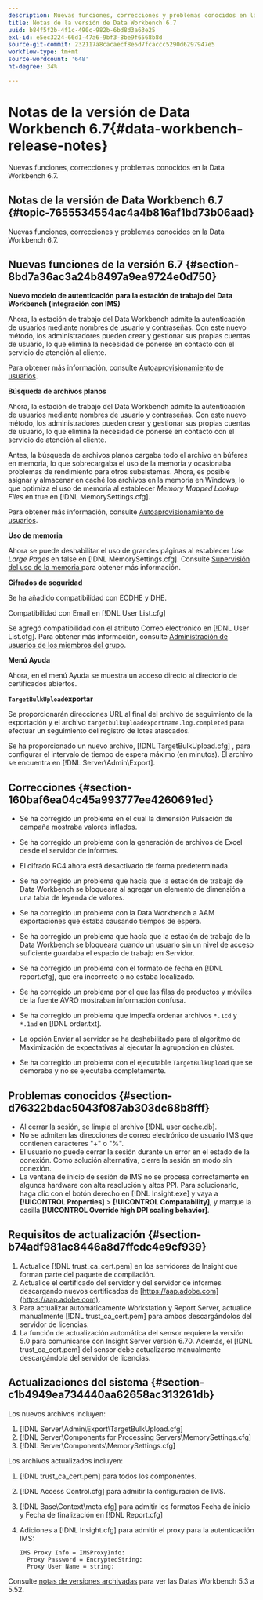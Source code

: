 ```yaml
---
description: Nuevas funciones, correcciones y problemas conocidos en la Data Workbench 6.7.
title: Notas de la versión de Data Workbench 6.7
uuid: b84f5f2b-4f1c-490c-982b-6bd8d3a63e25
exl-id: e5ec3224-66d1-47a6-9bf3-8be9f6568b8d
source-git-commit: 232117a8cacaecf8e5d7fcaccc5290d6297947e5
workflow-type: tm+mt
source-wordcount: '648'
ht-degree: 34%

---
```


# Notas de la versión de Data Workbench 6.7{#data-workbench-release-notes}

Nuevas funciones, correcciones y problemas conocidos en la Data Workbench 6.7.

## Notas de la versión de Data Workbench 6.7 {#topic-7655534554ac4a4b816af1bd73b06aad}

Nuevas funciones, correcciones y problemas conocidos en la Data Workbench 6.7.

## Nuevas funciones de la versión 6.7 {#section-8bd7a36ac3a24b8497a9ea9724e0d750}

**Nuevo modelo de autenticación para la estación de trabajo del Data Workbench (integración con IMS)**

Ahora, la estación de trabajo del Data Workbench admite la autenticación de usuarios mediante nombres de usuario y contraseñas. Con este nuevo método, los administradores pueden crear y gestionar sus propias cuentas de usuario, lo que elimina la necesidad de ponerse en contacto con el servicio de atención al cliente.

Para obtener más información, consulte [ Autoaprovisionamiento de usuarios](https://experienceleague.adobe.com/docs/data-workbench/using/client/c-self-provisioning-users.html).

**Búsqueda de archivos planos**

Ahora, la estación de trabajo del Data Workbench admite la autenticación de usuarios mediante nombres de usuario y contraseñas. Con este nuevo método, los administradores pueden crear y gestionar sus propias cuentas de usuario, lo que elimina la necesidad de ponerse en contacto con el servicio de atención al cliente.

Antes, la búsqueda de archivos planos cargaba todo el archivo en búferes en memoria, lo que sobrecargaba el uso de la memoria y ocasionaba problemas de rendimiento para otros subsistemas. Ahora, es posible asignar y almacenar en caché los archivos en la memoria en Windows, lo que optimiza el uso de memoria al establecer *Memory Mapped Lookup Files* en  true  en [!DNL MemorySettings.cfg].

Para obtener más información, consulte [ Autoaprovisionamiento de usuarios](https://experienceleague.adobe.com/docs/data-workbench/using/client/c-self-provisioning-users.html).

**Uso de memoria**

Ahora se puede deshabilitar el uso de grandes páginas al establecer *Use Large Pages* en false en [!DNL MemorySettings.cfg]. Consulte [ Supervisión del uso de la memoria ](https://experienceleague.adobe.com/docs/data-workbench/using/server-admin-install/admin-dwb-server/t-mntr-mry-usg.html) para obtener más información.

**Cifrados de seguridad**

Se ha añadido compatibilidad con ECDHE y DHE.

Compatibilidad con Email en [!DNL User List.cfg]

Se agregó compatibilidad con el atributo Correo electrónico en [!DNL User List.cfg]. Para obtener más información, consulte [Administración de usuarios de los miembros del grupo](https://docs.adobe.com/help/en/data-workbench/using/server-admin-install/admin-dwb-server/access-control/dwb-self-admin-member-access.html).

**Menú Ayuda**

Ahora, en el menú Ayuda se muestra un acceso directo al directorio de certificados abiertos.

**`TargetBulkUpload`exportar**

Se proporcionarán direcciones URL al final del archivo de seguimiento de la exportación y el archivo `targetbulkuploadexportname.log.completed`  para efectuar un seguimiento del registro de lotes atascados.

Se ha proporcionado un nuevo archivo, [!DNL TargetBulkUpload.cfg] , para configurar el intervalo de tiempo de espera máximo (en minutos). El archivo se encuentra en [!DNL Server\Admin\Export\].

## Correcciones {#section-160baf6ea04c45a993777ee4260691ed}

* Se ha corregido un problema en el cual la dimensión Pulsación de campaña mostraba valores inflados.
* Se ha corregido un problema con la generación de archivos de Excel desde el servidor de informes.
* El cifrado RC4 ahora está desactivado de forma predeterminada.
* Se ha corregido un problema que hacía que la estación de trabajo de Data Workbench se bloqueara al agregar un elemento de dimensión a una tabla de leyenda de valores.
* Se ha corregido un problema con la Data Workbench a AAM exportaciones que estaba causando tiempos de espera.
* Se ha corregido un problema que hacía que la estación de trabajo de la Data Workbench se bloqueara cuando un usuario sin un nivel de acceso suficiente guardaba el espacio de trabajo en Servidor.
* Se ha corregido un problema con el formato de fecha en [!DNL report.cfg], que era incorrecto o no estaba localizado.
* Se ha corregido un problema por el que las filas de productos y móviles de la fuente AVRO mostraban información confusa.
* Se ha corregido un problema que impedía ordenar archivos `*.1cd` y `*.1ad` en [!DNL order.txt].

* La opción Enviar al servidor se ha deshabilitado para el algoritmo de Maximización de expectativas al ejecutar la agrupación en clúster.
* Se ha corregido un problema con el ejecutable `TargetBulkUpload` que se demoraba y no se ejecutaba completamente.

## Problemas conocidos {#section-d76322bdac5043f087ab303dc68b8fff}

* Al cerrar la sesión, se limpia el archivo [!DNL user cache.db].
* No se admiten las direcciones de correo electrónico de usuario IMS que contienen caracteres &quot;+&quot; o &quot;%&quot;.
* El usuario no puede cerrar la sesión durante un error en el estado de la conexión. Como solución alternativa, cierre la sesión en modo sin conexión.
* La ventana de inicio de sesión de IMS no se procesa correctamente en algunos hardware con alta resolución y altos PPI. Para solucionarlo, haga clic con el botón derecho en [!DNL Insight.exe] y vaya a **[!UICONTROL Properties]** > **[!UICONTROL Compatability]**, y marque la casilla **[!UICONTROL Override high DPI scaling behavior]**.

## Requisitos de actualización  {#section-b74adf981ac8446a8d7ffcdc4e9cf939}

1. Actualice [!DNL trust_ca_cert.pem] en los servidores de Insight que forman parte del paquete de compilación.
1. Actualice el certificado del servidor y del servidor de informes descargando nuevos certificados de [https://aap.adobe.com](https://aap.adobe.com).
1. Para actualizar automáticamente Workstation y Report Server, actualice manualmente [!DNL trust_ca_cert.pem] para ambos descargándolos del servidor de licencias.
1. La función de actualización automática del sensor requiere la versión 5.0 para comunicarse con Insight Server versión 6.70. Además, el [!DNL trust_ca_cert.pem] del sensor debe actualizarse manualmente descargándola del servidor de licencias.

## Actualizaciones del sistema {#section-c1b4949ea734440aa62658ac313261db}

Los nuevos archivos incluyen:

1. [!DNL Server\Admin\Export\TargetBulkUpload.cfg]
1. [!DNL Server\Components for Processing Servers\MemorySettings.cfg]
1. [!DNL Server\Components\MemorySettings.cfg]

Los archivos actualizados incluyen:

1. [!DNL trust_ca_cert.pem] para todos los componentes.
1. [!DNL Access Control.cfg] para admitir la configuración de IMS.
1. [!DNL Base\Context\meta.cfg] para admitir los formatos Fecha de inicio y Fecha de finalización en  [!DNL Report.cfg]

1. Adiciones a [!DNL Insight.cfg] para admitir el proxy para la autenticación IMS:

   ```
   IMS Proxy Info = IMSProxyInfo: 
     Proxy Password = EncryptedString:
     Proxy User Name = string:
   ```

Consulte [notas de versiones archivadas](https://experienceleague.adobe.com/docs/data-workbench/using/release-notes/release-notes.html) para ver las Datas Workbench 5.3 a 5.52.
